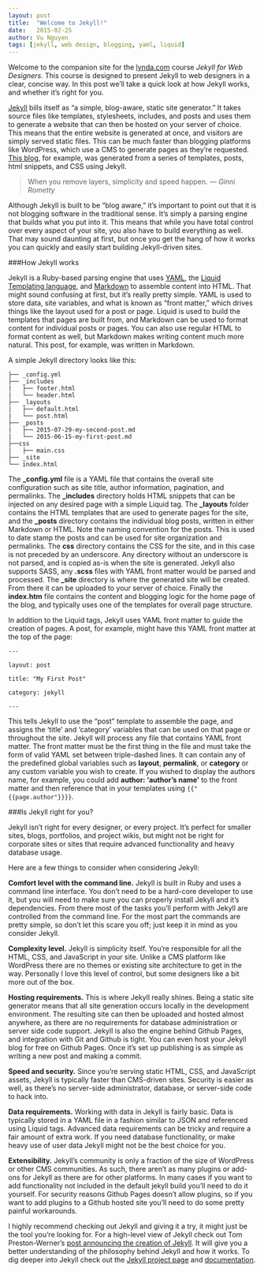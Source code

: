 ```yaml
---
layout: post
title:  "Welcome to Jekyll!"
date:   2015-02-25
author: Vu Nguyen
tags: [jekyll, web design, blogging, yaml, liquid]
---
```


Welcome to the companion site for the [lynda.com](http://www.lynda.com "lynda.com") course *Jekyll for Web Designers*. This course is designed to present Jekyll to web designers in a clear, concise way. In this post we’ll take a quick look at how Jekyll works, and whether it’s right for you. 

[Jekyll][1] bills itself as “a simple, blog-aware, static site generator.” It takes source files like templates, stylesheets, includes, and posts and uses them to generate a website that can then be hosted on your server of choice. This means that the entire website is generated at once, and visitors are simply served static files. This can be much faster than blogging platforms like WordPress, which use a CMS to generate pages as they’re requested. [This blog]({{site.baseurl}}/index.html "articles"), for example, was generated from a series of templates, posts, html snippets, and CSS using Jekyll.

>When you remove layers, simplicity and speed happen.
<cite>&mdash; Ginni Rometty</cite>

Although Jekyll is built to be “blog aware,” it’s important to point out that it is not blogging software in the traditional sense. It’s simply a parsing engine that builds what you put into it. This means that while you have total control over every aspect of your site, you also have to build everything as well. That may sound daunting at first, but once you get the hang of how it works you can quickly and easily start building Jekyll-driven sites.

###How Jekyll works

Jekyll is a Ruby-based parsing engine that uses [YAML](http://yaml.org/ "YAML"), the [Liquid Templating language](http://liquidmarkup.org/ "liquid"), and [Markdown](http://daringfireball.net/projects/markdown/ "markdown") to assemble content into HTML. That might sound confusing at first, but it’s really pretty simple. YAML is used to store data, site variables, and what is known as “front matter,” which drives things like the layout used for a post or page. Liquid is used to build the templates that pages are built from, and Markdown can be used to format content for individual posts or pages. You can also use regular HTML to format content as well, but Markdown makes writing content much more natural. This post, for example, was written in Markdown.

A simple Jekyll directory looks like this:

~~~~~~~
├── _config.yml 
├── _includes 
|   ├── footer.html 
|   └── header.html 
├── _layouts 
|   ├── default.html 
|   └── post.html 
├── _posts 
|   ├── 2015-07-29-my-second-post.md 
|   └── 2015-06-15-my-first-post.md
├──css 
|   ├── main.css  
├── _site  
└── index.html
~~~~~~~

The **_config.yml** file is a YAML file that contains the overall site configuration such as site title, author information, pagination, and permalinks. The **_includes** directory holds HTML snippets that can be injected on any desired page with a simple Liquid tag. The **_layouts** folder contains the HTML templates that are used to generate pages for the site, and the **_posts** directory contains the individual blog posts, written in either Markdown or HTML. Note the naming convention for the posts. This is used to date stamp the posts and can be used for site organization and permalinks. The **css** directory contains the CSS for the site, and in this case is not preceded by an underscore. Any directory without an underscore is not parsed, and is copied as-is when the site is generated. Jekyll also supports SASS, any **.scss** files with YAML front matter would be parsed and processed. The **_site** directory is where the generated site will be created. From there it can be uploaded to your server of choice. Finally the **index.htm** file contains the content and blogging logic for the home page of the blog, and typically uses one of the templates for overall page structure.

In addition to the Liquid tags, Jekyll uses YAML front matter to guide the creation of pages. A post, for example, might have this YAML front matter at the top of the page:

~~~~~~
---

layout: post

title: "My First Post"

category: jekyll

---
~~~~~~

This tells Jekyll to use the “post” template to assemble the page, and assigns the ‘title’ and ‘category’ variables that can be used on that page or throughout the site. Jekyll will process any file that contains YAML front matter. The front matter must be the first thing in the file and must take the form of valid YAML set between triple-dashed lines. It can contain any of the predefined global variables such as **layout**, **permalink**, or **category** or any custom variable you wish to create. If you wished to display the authors name, for example, you could add **author: ‘author’s name’** to the front matter and then reference that in your templates using `{{"{{page.author"}}}}`.

###Is Jekyll right for you?

Jekyll isn’t right for every designer, or every project. It’s perfect for smaller sites, blogs, portfolios, and project wikis, but might not be right for corporate sites or sites that require advanced functionality and heavy database usage. 

Here are a few things to consider when considering Jekyll:

**Comfort level with the command line.** Jekyll is built in Ruby and uses a command line interface. You don’t need to be a hard-core developer to use it, but you will need to make sure you can properly install Jekyll and it’s dependencies. From there most of the tasks you’ll perform with Jekyll are controlled from the command line. For the most part the commands are pretty simple, so don’t let this scare you off; just keep it in mind as you consider Jekyll.

**Complexity level.** Jekyll is simplicity itself. You’re responsible for all the HTML, CSS, and JavaScript in your site. Unlike a CMS platform like WordPress there are no themes or existing site architecture to get in the way. Personally I love this level of control, but some designers like a bit more out of the box.

**Hosting requirements.** This is where Jekyll really shines. Being a static site generator means that all site generation occurs locally in the development environment. The resulting site can then be uploaded and hosted almost anywhere, as there are no requirements for database administration or server side code support. Jekyll is also the engine behind Github Pages, and integration with Git and Github is tight. You can even host your Jekyll blog for free on Github Pages. Once it’s set up publishing is as simple as writing a new post and making a commit.

**Speed and security.** Since you’re serving static HTML, CSS, and JavaScript assets, Jekyll is typically faster than CMS-driven sites. Security is easier as well, as there’s no server-side administrator, database, or server-side code to hack into.

**Data requirements.** Working with data in Jekyll is fairly basic. Data is typically stored in a YAML file in a fashion similar to JSON and referenced using Liquid tags. Advanced data requirements can be tricky and require a fair amount of extra work. If you need database functionality, or make heavy use of user data Jekyll might not be the best choice for you.

**Extensibility.** Jekyll’s community is only a fraction of the size of WordPress or other CMS communities. As such, there aren’t as many plugins or add-ons for Jekyll as there are for other platforms. In many cases if you want to add functionality not included in the default jekyll build you’ll need to do it yourself. For security reasons Github Pages doesn’t allow plugins, so if you want to add plugins to a Github hosted site you’ll need to do some pretty painful workarounds. 

I highly recommend checking out Jekyll and giving it a try, it might just be the tool you’re looking for. For a high-level view of Jekyll check out Tom Preston-Werner’s [post announcing the creation of Jekyll](http://tom.preston-werner.com/2008/11/17/blogging-like-a-hacker.html "blog like a hacker"). It will give you a better understanding of the philosophy behind Jekyll and how it works. To dig deeper into Jekyll check out the [Jekyll project page][1] and [documentation][2].

 [1]: http://jekyllrb.com/ "jekyll"
 [2]: http://jekyllrb.com/docs/home/ "jekyll documentation"
